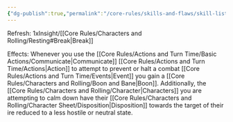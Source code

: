 ```yaml
---
{"dg-publish":true,"permalink":"/core-rules/skills-and-flaws/skill-list/insight/rank-4/de-escalation/"}
---
```


Refresh: 1xInsight/[[Core Rules/Characters and Rolling/Resting#Break\|Break]]

Effects:
Whenever you use the [[Core Rules/Actions and Turn Time/Basic Actions/Communicate\|Communicate]] [[Core Rules/Actions and Turn Time/Actions\|Action]] to attempt to prevent or halt a combat [[Core Rules/Actions and Turn Time/Events\|Event]] you gain a [[Core Rules/Characters and Rolling/Boon and Bane\|Boon]]. Additionally, the [[Core Rules/Characters and Rolling/Character\|Characters]] you are attempting to calm down have their [[Core Rules/Characters and Rolling/Character Sheet/Disposition\|Disposition]] towards the target of their ire reduced to a less hostile or neutral state.